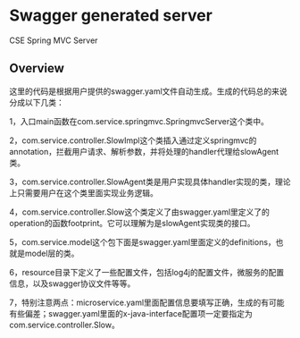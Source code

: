 # Swagger generated server

CSE Spring MVC Server


## Overview
这里的代码是根据用户提供的swagger.yaml文件自动生成。生成的代码总的来说分成以下几类：

1，入口main函数在com.service.springmvc.SpringmvcServer这个类中。

2，com.service.controller.SlowImpl这个类插入通过定义springmvc的annotation，拦截用户请求、解析参数，并将处理的handler代理给slowAgent类。

3，com.service.controller.SlowAgent类是用户实现具体handler实现的类，理论上只需要用户在这个类里面实现业务逻辑。

4，com.service.controller.Slow这个类定义了由swagger.yaml里定义了的operation的函数footprint。它可以理解为是slowAgent实现类的接口。

5，com.service.model这个包下面是swagger.yaml里面定义的definitions，也就是model层的类。

6，resource目录下定义了一些配置文件，包括log4j的配置文件，微服务的配置信息，以及swagger协议文件等等。

7，特别注意两点：microservice.yaml里面配置信息要填写正确，生成的有可能有些偏差；swagger.yaml里面的x-java-interface配置项一定要指定为com.service.controller.Slow。